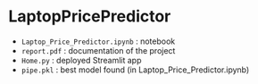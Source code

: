 # LaptopPricePredictor
* `Laptop_Price_Predictor.ipynb` : notebook
* `report.pdf` : documentation of the project
* `Home.py` : deployed Streamlit app
* `pipe.pkl` : best model found (in Laptop_Price_Predictor.ipynb)
